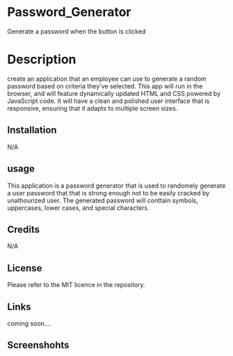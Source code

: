 # Password_Generator
Generate a password when the button is clicked

# Description
create an application that an employee can use to generate a random password based on criteria they’ve selected. This app will run in the browser, and will feature dynamically updated HTML and CSS powered by JavaScript code. It will have a clean and polished user interface that is responsive, ensuring that it adapts to multiple screen sizes.

## Installation
N/A

## usage
This application is a password generator that is used to randomely generate a user password that that is strong enough not to be easily cracked by unathourized user. The generated password will conttain symbols, uppercases, lower cases, and special characters.

## Credits
N/A

## License
Please  refer to the MIT licence in the repository.

## Links
coming soon....

## Screenshohts



